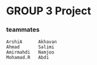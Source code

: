 # GROUP 3 Project

### teammates
	ArshiA		Akhavan
	Ahmad		Salimi
	Amirmahdi	Namjoo
	Mohamad.R	Abdi


